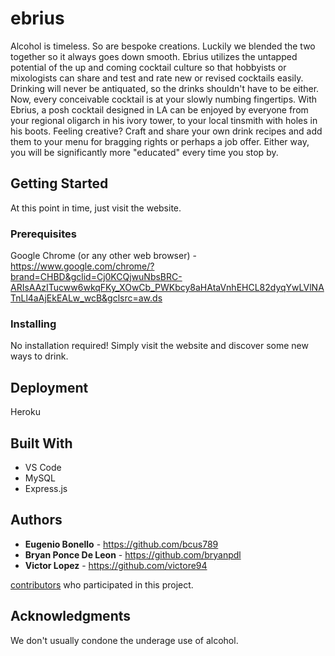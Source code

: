 # ebrius

Alcohol is timeless. So are bespoke creations. Luckily we blended the two together so it always goes down smooth. Ebrius utilizes the untapped potential of the up and coming cocktail culture so that hobbyists or mixologists can share and test and rate new or revised cocktails easily. Drinking will never be antiquated, so the drinks shouldn't have to be either. Now, every conceivable cocktail is at your slowly numbing fingertips. With Ebrius, a posh cocktail designed in LA can be enjoyed by everyone from your regional oligarch in his ivory tower, to your local tinsmith with holes in his boots. Feeling creative? Craft and share your own drink recipes and add them to your menu for bragging rights or perhaps a job offer. Either way, you will be significantly more "educated" every time you stop by.

## Getting Started

At this point in time, just visit the website.

### Prerequisites

Google Chrome (or any other web browser) - https://www.google.com/chrome/?brand=CHBD&gclid=Cj0KCQjwuNbsBRC-ARIsAAzITucww6wkqFKy_XOwCb_PWKbcy8aHAtaVnhEHCL82dyqYwLVlNATnLl4aAjEkEALw_wcB&gclsrc=aw.ds

### Installing

No installation required! Simply visit the website and discover some new ways to drink.

## Deployment

Heroku

## Built With

- VS Code
- MySQL
- Express.js

## Authors

- **Eugenio Bonello** - https://github.com/bcus789
- **Bryan Ponce De Leon** - https://github.com/bryanpdl
- **Victor Lopez** - https://github.com/victore94

[contributors](https://github.com/victore94/EggshellAndBeige/graphs/contributors) who participated in this project.

## Acknowledgments

We don't usually condone the underage use of alcohol.
